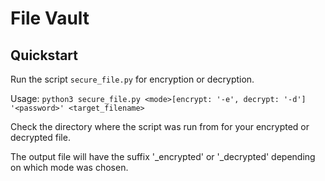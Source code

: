 # File Vault

## Quickstart

Run the script `secure_file.py` for encryption or decryption.

Usage: `python3 secure_file.py <mode>[encrypt: '-e', decrypt: '-d'] '<password>' <target_filename>`

Check the directory where the script was run from for your encrypted or decrypted file.

The output file will have the suffix '_encrypted' or '_decrypted' depending on which mode was chosen.
